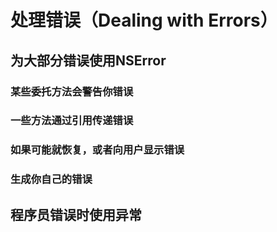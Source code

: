 # 处理错误（Dealing with Errors）



## 为大部分错误使用NSError

### 某些委托方法会警告你错误

### 一些方法通过引用传递错误

### 如果可能就恢复，或者向用户显示错误

### 生成你自己的错误



## 程序员错误时使用异常





